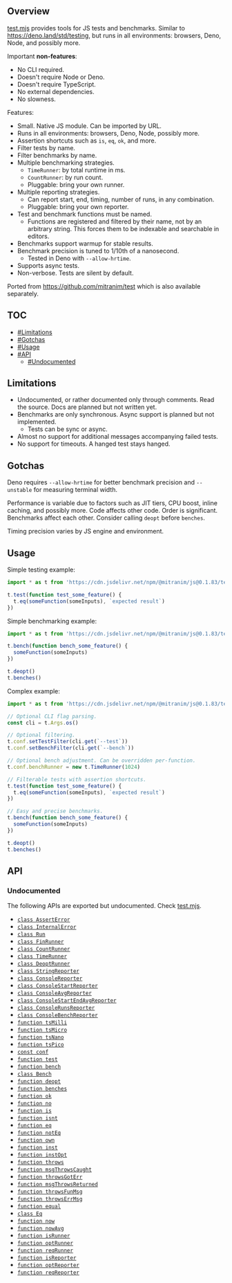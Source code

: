 ## Overview

[test.mjs](../test.mjs) provides tools for JS tests and benchmarks. Similar to https://deno.land/std/testing, but runs in all environments: browsers, Deno, Node, and possibly more.

Important **non-features**:

  * No CLI required.
  * Doesn't require Node or Deno.
  * Doesn't require TypeScript.
  * No external dependencies.
  * No slowness.

Features:

  * Small. Native JS module. Can be imported by URL.
  * Runs in all environments: browsers, Deno, Node, possibly more.
  * Assertion shortcuts such as `is`, `eq`, `ok`, and more.
  * Filter tests by name.
  * Filter benchmarks by name.
  * Multiple benchmarking strategies.
    * `TimeRunner`: by total runtime in ms.
    * `CountRunner`: by run count.
    * Pluggable: bring your own runner.
  * Multiple reporting strategies.
    * Can report start, end, timing, number of runs, in any combination.
    * Pluggable: bring your own reporter.
  * Test and benchmark functions must be named.
    * Functions are registered and filtered by their name, not by an arbitrary string. This forces them to be indexable and searchable in editors.
  * Benchmarks support warmup for stable results.
  * Benchmark precision is tuned to 1/10th of a nanosecond.
    * Tested in Deno with `--allow-hrtime`.
  * Supports async tests.
  * Non-verbose. Tests are silent by default.

Ported from https://github.com/mitranim/test which is also available separately.

## TOC

* [#Limitations](#limitations)
* [#Gotchas](#gotchas)
* [#Usage](#usage)
* [#API](#api)
  * [#Undocumented](#undocumented)

## Limitations

* Undocumented, or rather documented only through comments. Read the source. Docs are planned but not written yet.
* Benchmarks are only synchronous. Async support is planned but not implemented.
  * Tests can be sync or async.
* Almost no support for additional messages accompanying failed tests.
* No support for timeouts. A hanged test stays hanged.

## Gotchas

Deno requires `--allow-hrtime` for better benchmark precision and `--unstable` for measuring terminal width.

Performance is variable due to factors such as JIT tiers, CPU boost, inline caching, and possibly more. Code affects other code. Order is significant. Benchmarks affect each other. Consider calling `deopt` before `benches`.

Timing precision varies by JS engine and environment.

## Usage

Simple testing example:

```js
import * as t from 'https://cdn.jsdelivr.net/npm/@mitranim/js@0.1.83/test.mjs'

t.test(function test_some_feature() {
  t.eq(someFunction(someInputs), `expected result`)
})
```

Simple benchmarking example:

```js
import * as t from 'https://cdn.jsdelivr.net/npm/@mitranim/js@0.1.83/test.mjs'

t.bench(function bench_some_feature() {
  someFunction(someInputs)
})

t.deopt()
t.benches()
```

Complex example:

```js
import * as t from 'https://cdn.jsdelivr.net/npm/@mitranim/js@0.1.83/test.mjs'

// Optional CLI flag parsing.
const cli = t.Args.os()

// Optional filtering.
t.conf.setTestFilter(cli.get(`--test`))
t.conf.setBenchFilter(cli.get(`--bench`))

// Optional bench adjustment. Can be overridden per-function.
t.conf.benchRunner = new t.TimeRunner(1024)

// Filterable tests with assertion shortcuts.
t.test(function test_some_feature() {
  t.eq(someFunction(someInputs), `expected result`)
})

// Easy and precise benchmarks.
t.bench(function bench_some_feature() {
  someFunction(someInputs)
})

t.deopt()
t.benches()
```

## API

### Undocumented

The following APIs are exported but undocumented. Check [test.mjs](../test.mjs).

  * [`class AssertError`](../test.mjs#L8)
  * [`class InternalError`](../test.mjs#L17)
  * [`class Run`](../test.mjs#L29)
  * [`class FinRunner`](../test.mjs#L106)
  * [`class CountRunner`](../test.mjs#L152)
  * [`class TimeRunner`](../test.mjs#L180)
  * [`class DeoptRunner`](../test.mjs#L229)
  * [`class StringReporter`](../test.mjs#L239)
  * [`class ConsoleReporter`](../test.mjs#L278)
  * [`class ConsoleStartReporter`](../test.mjs#L289)
  * [`class ConsoleAvgReporter`](../test.mjs#L299)
  * [`class ConsoleStartEndAvgReporter`](../test.mjs#L316)
  * [`class ConsoleRunsReporter`](../test.mjs#L330)
  * [`class ConsoleBenchReporter`](../test.mjs#L343)
  * [`function tsMilli`](../test.mjs#L352)
  * [`function tsMicro`](../test.mjs#L353)
  * [`function tsNano`](../test.mjs#L354)
  * [`function tsPico`](../test.mjs#L355)
  * [`const conf`](../test.mjs#L358)
  * [`function test`](../test.mjs#L405)
  * [`function bench`](../test.mjs#L440)
  * [`class Bench`](../test.mjs#L452)
  * [`function deopt`](../test.mjs#L482)
  * [`function benches`](../test.mjs#L492)
  * [`function ok`](../test.mjs#L513)
  * [`function no`](../test.mjs#L571)
  * [`function is`](../test.mjs#L582)
  * [`function isnt`](../test.mjs#L598)
  * [`function eq`](../test.mjs#L608)
  * [`function notEq`](../test.mjs#L619)
  * [`function own`](../test.mjs#L629)
  * [`function inst`](../test.mjs#L648)
  * [`function instOpt`](../test.mjs#L662)
  * [`function throws`](../test.mjs#L675)
  * [`function msgThrowsCaught`](../test.mjs#L710)
  * [`function throwsGotErr`](../test.mjs#L728)
  * [`function msgThrowsReturned`](../test.mjs#L745)
  * [`function throwsFunMsg`](../test.mjs#L753)
  * [`function throwsErrMsg`](../test.mjs#L758)
  * [`function equal`](../test.mjs#L783)
  * [`class Eq`](../test.mjs#L785)
  * [`function now`](../test.mjs#L907)
  * [`function nowAvg`](../test.mjs#L918)
  * [`function isRunner`](../test.mjs#L927)
  * [`function optRunner`](../test.mjs#L928)
  * [`function reqRunner`](../test.mjs#L930)
  * [`function isReporter`](../test.mjs#L935)
  * [`function optReporter`](../test.mjs#L938)
  * [`function reqReporter`](../test.mjs#L939)
